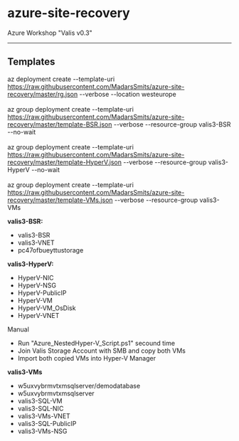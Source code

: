 # azure-site-recovery
Azure Workshop "Valis v0.3"

---------------
Templates
---------------
az deployment create --template-uri https://raw.githubusercontent.com/MadarsSmits/azure-site-recovery/master/rg.json --verbose --location westeurope<br/><br/>
az group deployment create --template-uri https://raw.githubusercontent.com/MadarsSmits/azure-site-recovery/master/template-BSR.json --verbose --resource-group valis3-BSR --no-wait<br/><br/>
az group deployment create --template-uri https://raw.githubusercontent.com/MadarsSmits/azure-site-recovery/master/template-HyperV.json --verbose --resource-group valis3-HyperV --no-wait<br/><br/>
az group deployment create --template-uri https://raw.githubusercontent.com/MadarsSmits/azure-site-recovery/master/template-VMs.json --verbose --resource-group valis3-VMs

__valis3-BSR:__
- valis3-BSR
- valis3-VNET
- pc47ofbueyttustorage

__valis3-HyperV:__
- HyperV-NIC
- HyperV-NSG
- HyperV-PublicIP
- HyperV-VM
- HyperV-VM_OsDisk
- HyperV-VNET

Manual
- Run "Azure_NestedHyper-V_Script.ps1" secound time
- Join Valis Storage Account with SMB and copy both VMs
- Import both copied VMs into Hyper-V Manager

__valis3-VMs__

- w5uxvybrmvtxmsqlserver/demodatabase
- w5uxvybrmvtxmsqlserver
- valis3-SQL-VM
- valis3-SQL-NIC
- valis3-VMs-VNET
- valis3-SQL-PublicIP
- valis3-VMs-NSG
